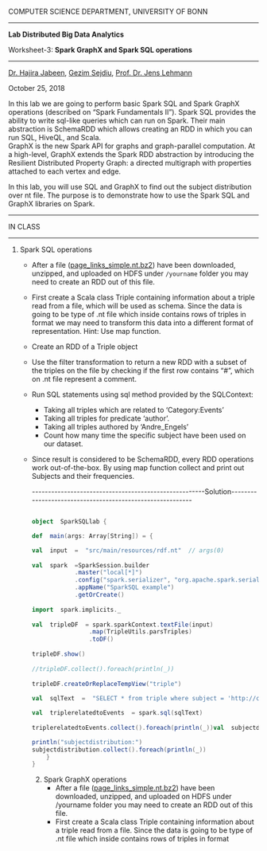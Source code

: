 COMPUTER SCIENCE DEPARTMENT, UNIVERSITY OF BONN

* * *

**Lab Distributed Big Data Analytics**

Worksheet-3: **Spark GraphX and Spark SQL operations**

* * *

[Dr. Hajira Jabeen](http://sda.cs.uni-bonn.de/dr-hajira-jabeen/), [Gezim Sejdiu](http://sda.cs.uni-bonn.de/gezim-sejdiu/), [Prof. Dr. Jens Lehmann](http://sda.cs.uni-bonn.de/prof-dr-jens-lehmann/)

October 25, 2018

In this lab we are going to perform basic Spark SQL and Spark GraphX operations (described on “Spark Fundamentals II”). Spark SQL provides the ability to write sql-like queries which can run on Spark. Their main abstraction is SchemaRDD which allows creating an RDD in which you can run SQL, HiveQL, and Scala.  
GraphX is the new Spark API for graphs and graph-parallel computation. At a high-level, GraphX extends the Spark RDD abstraction by introducing the Resilient Distributed Property Graph: a directed multigraph with properties attached to each vertex and edge.

In this lab, you will use SQL and GraphX to find out the subject distribution over nt file. The purpose is to demonstrate how to use the Spark SQL and GraphX libraries on Spark.

* * *

IN CLASS

* * *

1.  Spark SQL operations

    - After a file ([page\_links\_simple.nt.bz2](http://downloads.dbpedia.org/3.9/simple/page_links_simple.nt.bz2)) have been downloaded, unzipped, and uploaded on HDFS under `/yourname` folder you may need to create an RDD out of this file.
    - First create a Scala class Triple containing information about a triple read from a file, which will be used as schema. Since the data is going to be type of .nt file which inside contains rows of triples in format <subject> <predicate> <object> we may need to transform this data into a different format of representation. Hint: Use map function.
    - Create an RDD of a Triple object
    - Use the filter transformation to return a new RDD with a subset of the triples on the file by checking if the first row contains “#”, which on .nt file represent a comment.
    - Run SQL statements using sql method provided by the SQLContext:
        - Taking all triples which are related to ‘Category:Events’
        - Taking all triples for predicate ‘author’.
        - Taking all triples authored by ‘Andre_Engels’
        - Count how many time the specific subject have been used on our dataset.

    - Since result is considered to be SchemaRDD, every RDD operations work out-of-the-box. By using map function collect and print out Subjects and their frequencies.

------------------------------------------------------Solution----------------------------------------------------------
```scala

object  SparkSQLlab {

def  main(args: Array[String]) = {

val  input  =  "src/main/resources/rdf.nt"  // args(0)  
  
val  spark  =SparkSession.builder  
            .master("local[*]")  
            .config("spark.serializer", "org.apache.spark.serializer.KryoSerializer")  
            .appName("SparkSQL example")  
            .getOrCreate()  
  
import  spark.implicits._  
  
val  tripleDF  = spark.sparkContext.textFile(input)  
                .map(TripleUtils.parsTriples)  
                .toDF()  
  
tripleDF.show()  
  
//tripleDF.collect().foreach(println(_))  
  
tripleDF.createOrReplaceTempView("triple")  
  
val  sqlText  =  "SELECT * from triple where subject = 'http://commons.dbpedia.org/resource/Category:Events'" 

val  triplerelatedtoEvents  = spark.sql(sqlText)  
  
triplerelatedtoEvents.collect().foreach(println(_))val  subjectdistribution  = spark.sql("select subject, count(*) from triple group by subject") 

println("subjectdistribution:")  
subjectdistribution.collect().foreach(println(_))  
    }    
}
```

2.  Spark GraphX operations
    - After a file ([page\_links\_simple.nt.bz2](http://downloads.dbpedia.org/3.9/simple/page_links_simple.nt.bz2)) have been downloaded, unzipped, and uploaded on HDFS under /yourname folder you may need to create an RDD out of this file.
    - First create a Scala class Triple containing information about a triple read from a file. Since the data is going to be type of .nt file which inside contains rows of triples in format <subject> <predicate> <object> we may need to transform this data into a different format of representation. Hint: Use map function.
    - Use the filter transformation to return a new RDD with a subset of the triples on the file by checking if the first row contains “#”, which on .nt file represent a comment.
    - Perform these operations in order to transform your data into GraphX
        - Generate vertices by combining (Subject, Object) as VertexId and their value.x
        - Create Edges by using subject as a key to join within vertices and generate Edge into format (s\_index, obj\_index, predicate)
    - Compute connected components for triples containing “author” as a predicate.
    - Compute triangle count.
    - List top 5 connected component by applying pagerank over them.

------------------------------------------------------Solution----------------------------------------------------------
```scala

object  SparkGraphXlab {
def  main(args: Array[String]) = {
val  input  =  "src/main/resources/rdf.nt"  // args(0)  
  
val  spark  =  SparkSession.builder  
            .master("local[*]")  
            .config("spark.serializer", "org.apache.spark.serializer.KryoSerializer")  
            .appName("GraphX example")  
            .getOrCreate()  
  
val  tripleRDD  = spark.sparkContext.textFile(input)  
.map(TripleUtils.parsTriples)  
  
val  tutleSubjectObject  = tripleRDD.map { x => (x.subject, x.`object`) }

type  VertexId  =  Long  
  
val  indexVertexID  = (tripleRDD.map(_.subject) union tripleRDD.map(_.`object`)).distinct().zipWithIndex()
val  vertices:  RDD[(VertexId, String)] = indexVertexID.map(f => (f._2, f._1))

val  tuples  = tripleRDD.keyBy(_.subject).join(indexVertexID).map( 
{
    case (k, (Triple(s, p, o), si)) => (o, (si, p))  
})

val  edges:  RDD[Edge[String]] = tuples.join(indexVertexID).map({
    case (k, ((si, p), oi)) =>  Edge(si, oi, p)  
})  
  
val  graph  =  Graph(vertices, edges)  
  
graph.vertices.collect().foreach(println(_))  
  
println("edges")  
graph.edges.collect().foreach(println(_))  
  
val  subrealsourse  = graph.subgraph(t => t.attr ==  "http://commons.dbpedia.org/property/source")  
println("subrealsourse")  
subrealsourse.vertices.collect().foreach(println(_))  
  
val  conncompo  = subrealsourse.connectedComponents()
val  pageranl  = graph.pageRank(0.0001)  
  
val  printoutrankedtriples  = pageranl.vertices.join(graph.vertices)  
.map({ case (k, (r, v)) => (k, r, v) })  
.sortBy(5  - _._2)  
  
println("printoutrankedtriples")  
printoutrankedtriples.take(5).foreach(println(_))  
 }  
}
```
* * *

AT HOME

* * *

1.  Read and explore
    - Spark SQL, DataFrames and Datasets Guide
    - GraphX Programming Guide
    - RDF Class Distribution - using Spark SQL - count the usage of respective classes of a RDF dataset.
    Hint: Class fulfils the rule(?predicate = rdf:type && ?object.isIRI())).
        - Read the nt file into an RDD of triples.
        - Apply map function for separating triples into (Subject, Predicate, Object)
        - Apply filter transformation for defining the respective classes.
        - Count the frequencies of Object by using sql statement
        - Return the top 100 classes used in the dataset.

2.  Using GraphX To Analyze a Real Graph
    - Count the number of vertices and edges in the graph
    - How many resources are on your graph?
    - What is the max in-degree of this graph?
    - Which triple are related to ‘Category:Events’
    - Run Pagerank for 50 iterations.
    - Compute similarity between two nodes - using Spark GraphX
        - Apply different similarity measures
            - Jaccard similarity
            - Edit distance

3.  Further readings
    - [Spark SQL: Relational Data Processing in Spark](https://amplab.cs.berkeley.edu/wp-content/uploads/2015/03/SparkSQLSigmod2015.pdf)
    - [Shark: SQL and Rich Analytics at Scale](http://people.csail.mit.edu/matei/papers/2013/sigmod_shark.pdf)
    - [GraphX: Graph Processing in a Distributed Dataflow Framework](https://amplab.cs.berkeley.edu/wp-content/uploads/2014/09/graphx.pdf)